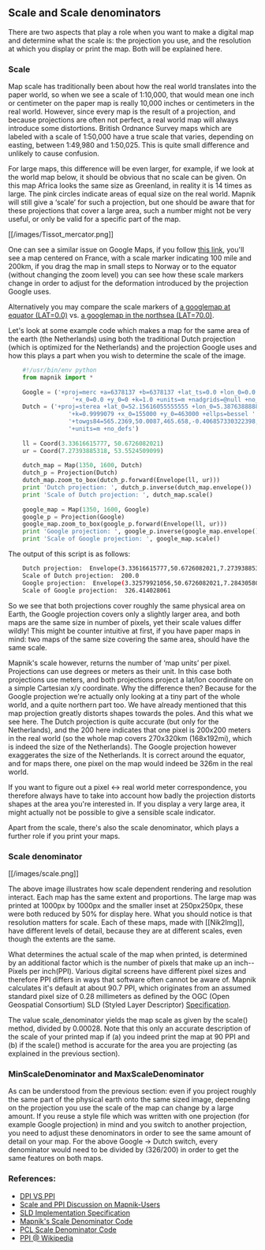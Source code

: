 <!-- Name: ScaleAndPpi -->
<!-- Version: 10 -->
<!-- Last-Modified: 2009/07/09 11:56:56 -->
<!-- Author: bettercom -->
## Scale and Scale denominators

There are two aspects that play a role when you want to make a digital map and determine what the scale is: the projection you use, and the resolution at which you display or print the map. Both will be explained here.

### Scale
Map scale has traditionally been about how the real world translates into the paper world, so when we see a scale of 1:10,000, that would mean one inch or centimeter on the paper map is really 10,000 inches or centimeters in the real world. However, since every map is the result of a projection, and because projections are often not perfect, a real world map will always introduce some distortions. British Ordnance Survey maps which are labeled with a scale of 1:50,000 have a true scale that varies, depending on easting, between 1:49,980 and 1:50,025. This is quite small difference and unlikely to cause confusion.

For large maps, this difference will be even larger, for example, if we look at the world map below, it should be obvious that no scale can be given. On this map Africa looks the same size as Greenland, in reality it is 14 times as large. The pink circles indicate areas of equal size on the real world. Mapnik will still give a ‘scale’ for such a projection, but one should be aware that for these projections that cover a large area, such a number might not be very useful, or only be valid for a specific part of the map.

[[/images/Tissot_mercator.png]]

One can see a similar issue on Google Maps, if you follow [this link](http://maps.google.com/?ie=UTF8&ll=46.589069,2.548828&spn=7.504362,14.150391&z=6), you'll see a map centered on France, with a scale marker indicating 100 mile and 200km, if you drag the map in small steps to Norway or to the equator (without changing the zoom level) you can see how these scale markers change in order to adjust for the deformation introduced by the projection Google uses.

Alternatively you may compare the scale markers of [a googlemap at equator (LAT=0.0)](http://maps.google.com/maps?q=0.0,0.0&z=15) vs. [a googlemap in the northsea (LAT=70.0)](http://maps.google.com/maps?q=70.0,0.0&z=15).

Let's look at some example code which makes a map for the same area of the earth (the Netherlands) using both the traditional Dutch projection (which is optimized for the Netherlands) and the projection Google uses and how this plays a part when you wish to determine the scale of the image.


```python
    #!/usr/bin/env python
    from mapnik import *
    
    Google = ('+proj=merc +a=6378137 +b=6378137 +lat_ts=0.0 +lon_0=0.0 '
                  '+x_0=0.0 +y_0=0 +k=1.0 +units=m +nadgrids=@null +no_defs +over')
    Dutch = ('+proj=sterea +lat_0=52.15616055555555 +lon_0=5.38763888888889 '
                 '+k=0.9999079 +x_0=155000 +y_0=463000 +ellps=bessel '
                 '+towgs84=565.2369,50.0087,465.658,-0.406857330322398,0.3507322398,-1.8703473836068,4.0812 '
                 '+units=m +no_defs')
    
    ll = Coord(3.33616615777, 50.6726082021)
    ur = Coord(7.27393885318, 53.5524509099)
    
    dutch_map = Map(1350, 1600, Dutch)
    dutch_p = Projection(Dutch)
    dutch_map.zoom_to_box(dutch_p.forward(Envelope(ll, ur)))
    print 'Dutch projection: ', dutch_p.inverse(dutch_map.envelope())
    print 'Scale of Dutch projection: ', dutch_map.scale()
    
    google_map = Map(1350, 1600, Google)
    google_p = Projection(Google)
    google_map.zoom_to_box(google_p.forward(Envelope(ll, ur)))
    print 'Google projection: ', google_p.inverse(google_map.envelope())
    print 'Scale of Google projection: ', google_map.scale()
```

The output of this script is as follows:

```sh
    Dutch projection:  Envelope(3.33616615777,50.6726082021,7.27393885318,53.5524509099)
    Scale of Dutch projection:  200.0
    Google projection:  Envelope(3.32579921056,50.6726082021,7.28430580039,53.5524509099)
    Scale of Google projection:  326.414028061
```

So we see that both projections cover roughly the same physical area on Earth, the Google projection covers only a slightly larger area, and both maps are the same size in number of pixels, yet their scale values differ wildly! This might be counter intuitive at first, if you have paper maps in mind: two maps of the same size covering the same area, should have the same scale.

Mapnik's scale however, returns the number of ‘map units’ per pixel. Projections can use degrees or meters as their unit. In this case both projections use meters, and both projections project a lat/lon coordinate on a simple Cartesian x/y coordinate. Why the difference then? Because for the Google projection we're actually only looking at a tiny part of the whole world, and a quite northern part too. We have already mentioned that this map projection greatly distorts shapes towards the poles. And this what we see here. The Dutch projection is quite accurate (but only for the Netherlands), and the 200 here indicates that one pixel is 200x200 meters in the real world (so the whole map covers 270x320km (168x192mi), which is indeed the size of the Netherlands). The Google projection however exaggerates the size of the Netherlands. It is correct around the equator, and for maps there, one pixel on the map would indeed be 326m in the real world.

If you want to figure out a pixel <-> real world meter correspondence, you therefore always have to take into account how badly the projection distorts shapes at the area you're interested in. If you display a very large area, it might actually not be possible to give a sensible scale indicator.

Apart from the scale, there's also the scale denominator, which plays a further role if you print your maps.

### Scale denominator

[[/images/scale.png]]

The above image illustrates how scale dependent rendering and resolution interact. Each map has the same extent and proportions. The large map was printed at 1000px by 1000px and the smaller inset at 250px250px, these were both reduced by 50% for display here. What you should notice is that resolution matters for scale. Each of these maps, made with [[Nik2Img]], have different levels of detail, because they are at different scales, even though the extents are the same. 

What determines the actual scale of the map when printed, is determined by an additional factor which is the number of pixels that make up an inch--Pixels per inch(PPI). Various digital screens have different pixel sizes and therefore PPI differs in ways that software often cannot be aware of.  Mapnik calculates it's default at about 90.7 PPI, which originates from an assumed standard pixel size of 0.28 millimeters as defined by the OGC (Open Geospatial Consortium) SLD (Styled Layer Descriptor) [Specification](http://www.opengeospatial.org/standards/sld).

The value scale_denominator yields the map scale as given by the scale() method, divided by 0.00028. Note that this only an accurate description of the scale of your printed map if (a) you indeed print the map at 90 PPI and (b) if the scale() method is accurate for the area you are projecting (as explained in the previous section).


### MinScaleDenominator and MaxScaleDenominator

As can be understood from the previous section: even if you project roughly the same part of the physical earth onto the same sized image, depending on the projection you use the scale of the map can change by a large amount. If you reuse a style file which was written with one projection (for example Google projection) in mind and you switch to another projection, you need to adjust these denominators in order to see the same amount of detail on your map. For the above Google -> Dutch switch, every denominator would need to be divided by (326/200) in order to get the same features on both maps.


### References:

 * [DPI VS PPI](http://www.rideau-info.com/photos/printshop.html)
 * [Scale and PPI Discussion on Mapnik-Users](https://lists.berlios.de/pipermail/mapnik-users/2008-November/001415.html)
 * [SLD Implementation Specification](http://portal.opengeospatial.org/files/?artifact_id=1188)
 * [Mapnik's Scale Denominator Code](http://trac.mapnik.org/browser/trunk/src/scale_denominator.cpp#L37)
 * [PCL Scale Denominator Code](http://trac.gispython.org/lab/browser/PCL/trunk/PCL-Core/cartography/context/rendering.py#L112)
 * [PPI @ Wikipedia](http://en.wikipedia.org/wiki/Pixels_per_inch)